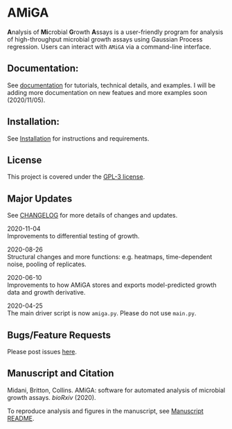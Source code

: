 # AMiGA

**A**nalysis of **Mi**crobial **G**rowth **A**ssays is a user-friendly program for analysis of high-throughput microbial growth assays using Gaussian Process regression. Users can interact with `AMiGA` via a command-line interface.

## Documentation:

See [documentation](https://firasmidani.github.io/amiga) for tutorials, technical details, and examples. I will be adding more documentation on new featues and more examples soon (2020/11/05). 

## Installation:

See [Installation](https://firasmidani.github.io/amiga/doc/installation.html) for instructions and requirements.

## License

This project is covered under the [GPL-3 license](https://www.gnu.org/licenses/gpl-3.0.en.html).

## Major Updates

See [CHANGELOG](https://github.com/firasmidani/amiga/blob/master/CHANGELOG.md) for more details of changes and updates. 

2020-11-04  
Improvements to differential testing of growth.

2020-08-26  
Structural changes and more functions: e.g. heatmaps, time-dependent noise, pooling of replicates.

2020-06-10  
Improvements to how AMiGA stores and exports model-predicted growth data and growth derivative.

2020-04-25  
The main driver script is now `amiga.py`. Please do not use `main.py`.
            
## Bugs/Feature Requests

Please post issues [here](https://github.com/firasmidani/amiga/issues).

## Manuscript and Citation

Midani, Britton, Collins. AMiGA: software for automated analysis of microbial growth assays. *bioRxiv* (2020).

To reproduce analysis and figures in the manuscript, see [Manuscript README](https://github.com/firasmidani/amiga/blob/master/examples/manuscript/README.md). 
